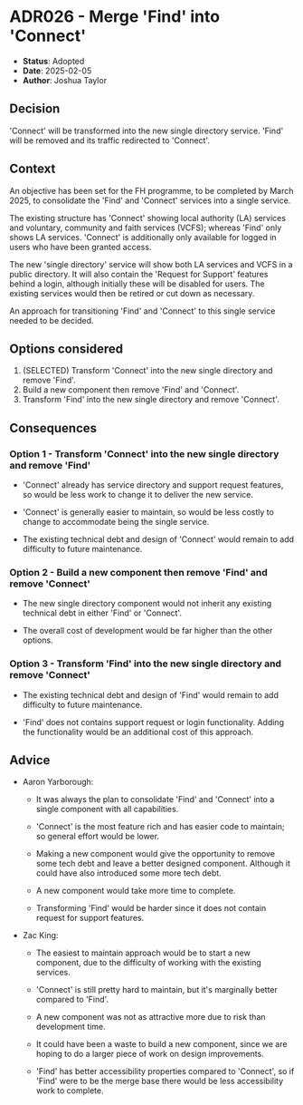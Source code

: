 # ADR026 - Merge 'Find' into 'Connect'

- **Status**: Adopted
- **Date**: 2025-02-05
- **Author**: Joshua Taylor

## Decision

'Connect' will be transformed into the new single directory service. 'Find' will
be removed and its traffic redirected to 'Connect'.

## Context

An objective has been set for the FH programme, to be completed by March 2025,
to consolidate the 'Find' and 'Connect' services into a single service. 

The existing structure has 'Connect' showing local authority (LA) services and
voluntary, community and faith services (VCFS); whereas 'Find' only shows LA
services. 'Connect' is additionally only available for logged in users who have
been granted access.

The new 'single directory' service will show both LA services and VCFS in a
public directory. It will also contain the 'Request for Support' features behind
a login, although initially these will be disabled for users. The existing
services would then be retired or cut down as necessary. 

An approach for transitioning 'Find' and 'Connect' to this single service needed
to be decided.

## Options considered

1. (SELECTED) Transform 'Connect' into the new single directory and remove
   'Find'.
2. Build a new component then remove 'Find' and 'Connect'.
3. Transform 'Find' into the new single directory and remove 'Connect'.

## Consequences

### Option 1 - Transform 'Connect' into the new single directory and remove 'Find'

- 'Connect' already has service directory and support request features, so
  would be less work to change it to deliver the new service. 

- 'Connect' is generally easier to maintain, so would be less costly to change
  to accommodate being the single service.

- The existing technical debt and design of 'Connect' would remain to add
  difficulty to future maintenance.

### Option 2 - Build a new component then remove 'Find' and remove 'Connect'

- The new single directory component would not inherit any existing technical
  debt in either 'Find' or 'Connect'.

- The overall cost of development would be far higher than the other options.

### Option 3 - Transform 'Find' into the new single directory and remove 'Connect'

- The existing technical debt and design of 'Find' would remain to add
  difficulty to future maintenance.

- 'Find' does not contains support request or login functionality. Adding the
  functionality would be an additional cost of this approach. 

## Advice

- Aaron Yarborough:
  - It was always the plan to consolidate 'Find' and 'Connect' into a single
    component with all capabilities.
    
  - 'Connect' is the most feature rich and has easier code to maintain; so general
    effort would be lower.

  - Making a new component would give the opportunity to remove some tech debt
    and leave a better designed component. Although it could have also
    introduced some more tech debt.
    
  - A new component would take more time to complete.

  - Transforming 'Find' would be harder since it does not contain request for
    support features.

- Zac King:
  - The easiest to maintain approach would be to start a new component, due to the
    difficulty of working with the existing services.

  - 'Connect' is still pretty hard to maintain, but it's marginally better
    compared to 'Find'.

  - A new component was not as attractive more due to risk than development time.

  - It could have been a waste to build a new component, since we are hoping to
    do a larger piece of work on design improvements.

  - 'Find' has better accessibility properties compared to 'Connect', so if
    'Find' were to be the merge base there would be less accessibility work to
    complete. 
